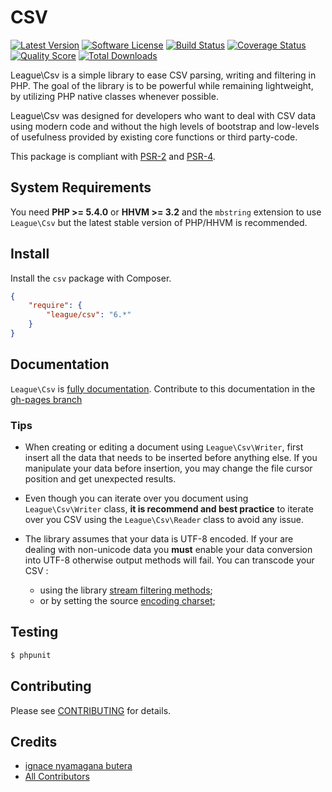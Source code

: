 CSV
==========

[![Latest Version](https://img.shields.io/github/release/thephpleague/csv.svg?style=flat-square)](https://github.com/thephpleague/csv/releases)
[![Software License](https://img.shields.io/badge/license-MIT-brightgreen.svg?style=flat-square)](LICENSE.md)
[![Build Status](https://img.shields.io/travis/thephpleague/csv/master.svg?style=flat-square)](https://travis-ci.org/thephpleague/csv)
[![Coverage Status](https://img.shields.io/scrutinizer/coverage/g/thephpleague/csv.svg?style=flat-square)](https://scrutinizer-ci.com/g/thephpleague/csv/code-structure)
[![Quality Score](https://img.shields.io/scrutinizer/g/thephpleague/csv.svg?style=flat-square)](https://scrutinizer-ci.com/g/thephpleague/csv)
[![Total Downloads](https://img.shields.io/packagist/dt/league/csv.svg?style=flat-square)](https://packagist.org/packages/league/csv)

League\Csv is a simple library to ease CSV parsing, writing and filtering in
PHP. The goal of the library is to be powerful while remaining lightweight,
by utilizing PHP native classes whenever possible.

League\Csv was designed for developers who want to deal with CSV data using
modern code and without the high levels of bootstrap and low-levels of
usefulness provided by existing core functions or third party-code.

This package is compliant with [PSR-2] and [PSR-4].

[PSR-2]: https://github.com/php-fig/fig-standards/blob/master/accepted/PSR-2-coding-style-guide.md
[PSR-4]: https://github.com/php-fig/fig-standards/blob/master/accepted/PSR-4-autoloader.md


System Requirements
-------

You need **PHP >= 5.4.0** or **HHVM >= 3.2** and the `mbstring` extension to use `League\Csv` but the latest stable version of PHP/HHVM is recommended.

Install
-------

Install the `csv` package with Composer.

```json
{
    "require": {
        "league/csv": "6.*"
    }
}
```

Documentation
-------------

`League\Csv` is [fully documentation](http://csv.thephpleague.com). Contribute to this documentation in the [gh-pages branch](https://github.com/thephpleague/csv/tree/gh-pages)

### Tips

* When creating or editing a document using `League\Csv\Writer`, first insert all the data that needs to be inserted before anything else. If you manipulate your data before insertion, you may change the file cursor position and get unexpected results.

* Even though you can iterate over you document using `League\Csv\Writer` class, **it is recommend and best practice** to iterate over you CSV using the `League\Csv\Reader` class to avoid any issue.

* The library assumes that your data is UTF-8 encoded. If your are dealing with non-unicode data you **must** enable your data conversion into UTF-8 otherwise output methods will fail. You can transcode your CSV :
    * using the library [stream filtering methods](http://csv.thephpleague.com/filtering);
    * or by setting the source [encoding charset](http://csv.thephpleague.com/overview);

Testing
-------

``` bash
$ phpunit
```

Contributing
-------

Please see [CONTRIBUTING](CONTRIBUTING.md) for details.

Credits
-------

- [ignace nyamagana butera](https://github.com/nyamsprod)
- [All Contributors](https://github.com/thephpleague/csv/graphs/contributors)
